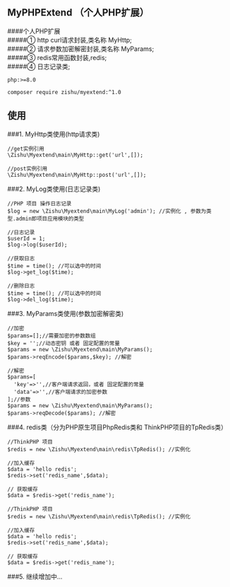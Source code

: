 ## MyPHPExtend （个人PHP扩展）
####个人PHP扩展  
#####① http curl请求封装,类名称 MyHttp;  
#####② 请求参数加密解密封装,类名称 MyParams;  
#####③ redis常用函数封装,redis;  
#####④ 日志记录类;

` php:>=8.0 `

 ` composer require zishu/myextend:^1.0 `

## 使用  
###1. MyHttp类使用(http请求类)

```
//get实例引用
\Zishu\Myextend\main\MyHttp::get('url',[]);

//post实例引用
\Zishu\Myextend\main\MyHttp::post('url',[]);
```

###2. MyLog类使用(日志记录类)

```
//PHP 项目 操作日志记录
$log = new \Zishu\Myextend\main\MyLog('admin'); //实例化 , 参数为类型.admin即项目应用模块的类型

//日志记录
$userId = 1;
$log->log($userId);

//获取日志
$time = time(); //可以选中的时间
$log->get_log($time);

//删除日志
$time = time(); //可以选中的时间
$log->del_log($time);
```

###3. MyParams类使用(参数加密解密类)

```
//加密
$params=[];//需要加密的参数数组
$key = '';//动态密钥 或者 固定配置的常量
$params = new \Zishu\Myextend\main\MyParams();
$params->reqEncode($params,$key); //解密
```


```   
//解密
$params=[
  'key'=>'',//客户端请求返回，或者 固定配置的常量
  'data'=>'',//客户端请求的加密参数
];//参数
$params = new \Zishu\Myextend\main\MyParams();
$params->reqDecode($params); //解密
```

###4. redis类（分为PHP原生项目PhpRedis类和 ThinkPHP项目的TpRedis类）

```
//ThinkPHP 项目
$redis = new \Zishu\Myextend\main\redis\TpRedis(); //实例化

//加入缓存
$data = 'hello redis';
$redis->set('redis_name',$data);
        
// 获取缓存
$data = $redis->get('redis_name');
```

```
//ThinkPHP 项目
$redis = new \Zishu\Myextend\main\redis\TpRedis(); //实例化

//加入缓存
$data = 'hello redis';
$redis->set('redis_name',$data);
        
// 获取缓存
$data = $redis->get('redis_name');
```

###5. 继续增加中...
